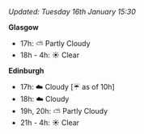 *Updated: Tuesday 16th January 15:30*

**Glasgow**

* 17h: :partly_sunny: Partly Cloudy
* 18h - 4h: :sunny: Clear

**Edinburgh**

* 17h: :cloud: Cloudy [:umbrella: as of 10h]
* 18h: :cloud: Cloudy
* 19h, 20h: :partly_sunny: Partly Cloudy
* 21h - 4h: :sunny: Clear

